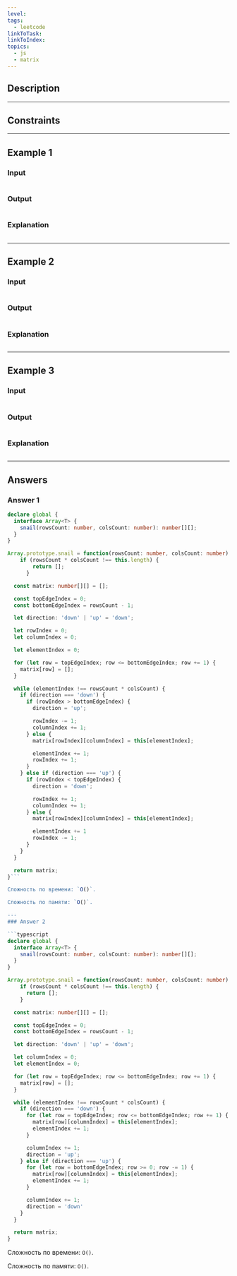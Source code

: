 ```yaml
---
level: 
tags:
  - leetcode
linkToTask: 
linkToIndex: 
topics:
  - js
  - matrix
---
```

## Description

---
## Constraints

---
## Example 1

### Input

```
```
### Output

```
```
### Explanation

```
```

---
## Example 2

### Input

```
```
### Output

```
```
### Explanation

```
```

---
## Example 3

### Input

```
```
### Output

```
```
### Explanation

```
```

---
## Answers

### Answer 1

```typescript
declare global {
  interface Array<T> {
    snail(rowsCount: number, colsCount: number): number[][];
  }
}

Array.prototype.snail = function(rowsCount: number, colsCount: number): number[][] {
    if (rowsCount * colsCount !== this.length) {
	    return [];
	  }

  const matrix: number[][] = [];

  const topEdgeIndex = 0;
  const bottomEdgeIndex = rowsCount - 1;

  let direction: 'down' | 'up' = 'down';

  let rowIndex = 0;
  let columnIndex = 0;

  let elementIndex = 0;

  for (let row = topEdgeIndex; row <= bottomEdgeIndex; row += 1) {
    matrix[row] = [];
  }

  while (elementIndex !== rowsCount * colsCount) {
    if (direction === 'down') {
      if (rowIndex > bottomEdgeIndex) {
        direction = 'up';

        rowIndex -= 1;
        columnIndex += 1;
      } else {
        matrix[rowIndex][columnIndex] = this[elementIndex];

        elementIndex += 1;
        rowIndex += 1;
      }
    } else if (direction === 'up') {
      if (rowIndex < topEdgeIndex) {
        direction = 'down';

        rowIndex += 1;
        columnIndex += 1;
      } else {
        matrix[rowIndex][columnIndex] = this[elementIndex];

        elementIndex += 1
        rowIndex -= 1;
      }
    }
  }

  return matrix;
}```

Сложность по времени: `O()`.

Сложность по памяти: `O()`.

---
### Answer 2

```typescript
declare global {
  interface Array<T> {
    snail(rowsCount: number, colsCount: number): number[][];
  }
}

Array.prototype.snail = function(rowsCount: number, colsCount: number): number[][] {
    if (rowsCount * colsCount !== this.length) {
      return [];
    }

  const matrix: number[][] = [];

  const topEdgeIndex = 0;
  const bottomEdgeIndex = rowsCount - 1;

  let direction: 'down' | 'up' = 'down';

  let columnIndex = 0;
  let elementIndex = 0;

  for (let row = topEdgeIndex; row <= bottomEdgeIndex; row += 1) {
    matrix[row] = [];
  }

  while (elementIndex !== rowsCount * colsCount) {
    if (direction === 'down') {
      for (let row = topEdgeIndex; row <= bottomEdgeIndex; row += 1) {
        matrix[row][columnIndex] = this[elementIndex];
        elementIndex += 1;
      }

      columnIndex += 1;
      direction = 'up';
    } else if (direction === 'up') {
      for (let row = bottomEdgeIndex; row >= 0; row -= 1) {
        matrix[row][columnIndex] = this[elementIndex];
        elementIndex += 1;
      }

      columnIndex += 1;
      direction = 'down'
    }
  }

  return matrix;
}
```

Сложность по времени: `O()`.

Сложность по памяти: `O()`.

